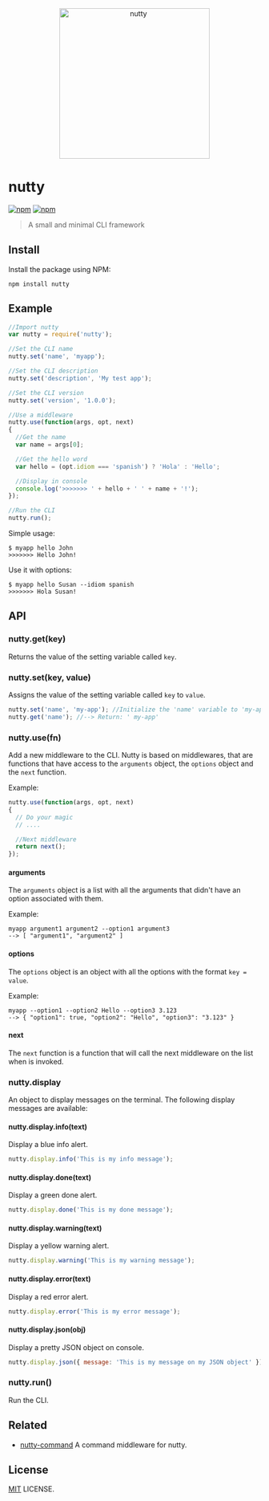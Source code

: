 <div align="center">
	<img width="300" src="https://avatars2.githubusercontent.com/u/24476707?v=3&s=200" alt="nutty">
	<br>
</div>

# nutty

[![npm](https://img.shields.io/npm/v/nutty.svg?style=flat-square)](https://www.npmjs.com/package/nutty)
[![npm](https://img.shields.io/npm/dt/nutty.svg?style=flat-square)](https://www.npmjs.com/package/nutty)

> A small and minimal CLI framework

## Install

Install the package using NPM:

```
npm install nutty
```

## Example

```javascript
//Import nutty
var nutty = require('nutty');

//Set the CLI name
nutty.set('name', 'myapp');

//Set the CLI description
nutty.set('description', 'My test app');

//Set the CLI version
nutty.set('version', '1.0.0');

//Use a middleware
nutty.use(function(args, opt, next)
{
  //Get the name
  var name = args[0];

  //Get the hello word
  var hello = (opt.idiom === 'spanish') ? 'Hola' : 'Hello';

  //Display in console
  console.log('>>>>>>> ' + hello + ' ' + name + '!');
});

//Run the CLI
nutty.run();
```

Simple usage:

```
$ myapp hello John
>>>>>>> Hello John!
```

Use it with options:

```
$ myapp hello Susan --idiom spanish
>>>>>>> Hola Susan!
```


## API

### nutty.get(key)

Returns the value of the setting variable called `key`.

### nutty.set(key, value)

Assigns the value of the setting variable called `key` to `value`.

```javascript
nutty.set('name', 'my-app'); //Initialize the 'name' variable to 'my-app'
nutty.get('name'); //--> Return: ' my-app'
```

### nutty.use(fn)

Add a new middleware to the CLI. Nutty is based on middlewares, that are functions that have access to the `arguments` object, the `options` object and the `next` function.

Example:

```javascript
nutty.use(function(args, opt, next)
{
  // Do your magic
  // ....

  //Next middleware
  return next();
});
```

#### arguments

The `arguments` object is a list with all the arguments that didn't have an option associated with them.

Example:
```
myapp argument1 argument2 --option1 argument3
--> [ "argument1", "argument2" ]
```

#### options

The `options` object is an object with all the options with the format `key = value`.

Example:
```
myapp --option1 --option2 Hello --option3 3.123
--> { "option1": true, "option2": "Hello", "option3": "3.123" }
```

#### next
The `next` function is a function that will call the next middleware on the list when is invoked.



### nutty.display

An object to display messages on the terminal. The following display messages are available:

#### nutty.display.info(text)

Display a blue info alert.

```javascript
nutty.display.info('This is my info message');
```

#### nutty.display.done(text)

Display a green done alert.

```javascript
nutty.display.done('This is my done message');
```

#### nutty.display.warning(text)

Display a yellow warning alert.

```javascript
nutty.display.warning('This is my warning message');
```

#### nutty.display.error(text)

Display a red error alert.

```javascript
nutty.display.error('This is my error message');
```

#### nutty.display.json(obj)

Display a pretty JSON object on console.

```javascript
nutty.display.json({ message: 'This is my message on my JSON object' });
```



### nutty.run()

Run the CLI.

## Related

- [nutty-command](https://github.com/nuttyjs/nutty-command) A command middleware for nutty.

## License

[MIT](./LICENSE) LICENSE.
